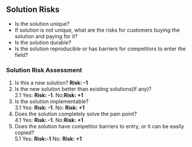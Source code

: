## Solution Risks
- Is the solution unique?
- If solution is not unique, what are the risks for customers buying the solution and paying for it?
- Is the solution durable?
- Is the solution reproducible or has barriers for competitors to enter the field?

### Solution Risk Assessment
1. Is this a new solution? **Risk: -1**
2. Is the new solution better than existing solutions(if any)?  
  2.1 Yes: **Risk: -1**. 
      No:**Risk: +1**
3. Is the solution implementable?  
  3.1 Yes: **Risk: -1**.
      No: **Risk: +1**
4. Does the solution completely solve the pain point?  
  4.1 Yes: **Risk: -1**. 
      No:**Risk: +1**
5. Does the solution have competitor barriers to entry, or it can be easily copied?  
5.1 Yes: **Risk:-1** No: **Risk: +1**
